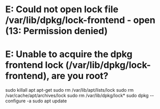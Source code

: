 # E: Could not open lock file /var/lib/dpkg/lock-frontend - open (13: Permission denied)
# E: Unable to acquire the dpkg frontend lock (/var/lib/dpkg/lock-frontend), are you root?

  sudo killall apt apt-get
  sudo rm /var/lib/apt/lists/lock
  sudo rm /var/cache/apt/archives/lock
  sudo rm /var/lib/dpkg/lock*
  sudo dpkg --configure -a
  sudo apt update
